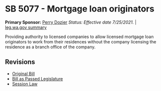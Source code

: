 # SB 5077 - Mortgage loan originators
**Primary Sponsor:** [Perry Dozier](/person/leg/perry.dozier.md)
*Status: Effective date 7/25/2021.* | [leg.wa.gov summary](https://app.leg.wa.gov/billsummary?BillNumber=5077&Year=2021)

Providing authority to licensed companies to allow licensed mortgage loan originators to work from their residences without the company licensing the residence as a branch office of the company.

## Revisions
* [Original Bill](1/)
* [Bill as Passed Legislature](1/)
* [Session Law](1/)